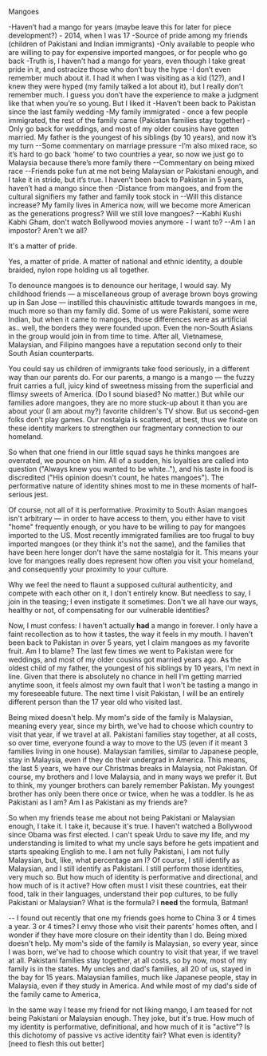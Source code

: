 Mangoes

-Haven’t had a mango for years (maybe leave this for later for piece development?) - 2014, when I was 17
-Source of pride among my friends (children of Pakistani and Indian immigrants)
-Only available to people who are willing to pay for expensive imported mangoes, or for people who go back
-Truth is, I haven’t had a mango for years, even though I take great pride in it, and ostracize those who don’t buy the hype
-I don’t even remember much about it. I had it when I was visiting as a kid (12?), and I knew they were hyped (my family talked a lot about it), but I really don’t remember much. I guess you don’t have the experience to make a judgment like that when you’re so young. But I liked it
-Haven’t been back to Pakistan since the last family wedding
-My family immigrated - once a few people immigrated, the rest of the family came (Pakistan families stay together)
-Only go back for weddings, and most of my older cousins have gotten married. My father is the youngest of his siblings (by 10 years), and now it’s my turn
--Some commentary on marriage pressure
-I’m also mixed race, so it’s hard to go back ‘home’ to two countries a year, so now we just go to Malaysia because there’s more family there
--Commentary on being mixed race
--Friends poke fun at me not being Malaysian or Pakistani enough, and I take it in stride, but it’s true. I haven’t been back to Pakistan in 5 years, haven’t had a mango since then
-Distance from mangoes, and from the cultural signifiers my father and family took stock in
--Will this distance increase? My family lives in America now, will we become more American as the generations progress? Will we still love mangoes?
--Kabhi Kushi Kabhi Gham, don't watch Bollywood movies anymore - I want to?
--Am I an impostor? Aren't we all?

It's a matter of pride.

Yes, a matter of pride. A matter of national and ethnic identity, a double braided, nylon rope holding us all together.

To denounce mangoes is to denounce our heritage, I would say. My childhood friends — a miscellaneous group of average brown boys growing up in San Jose — instilled this chauvinistic attitude towards mangoes in me, much more so than my family did. Some of us were Pakistani, some were Indian, but when it came to mangoes, those differences were as artificial as.. well, the borders they were founded upon. Even the non-South Asians in the group would join in from time to time. After all, Vietnamese, Malaysian, and Filipino mangoes have a reputation second only to their South Asian counterparts.

You could say us children of immigrants take food seriously, in a different way than our parents do. For our parents, a mango is a mango — the fuzzy fruit carries a full, juicy kind of sweetness missing from the superficial and flimsy sweets of America. (Do I sound biased? No matter.) But while our families adore mangoes, they are no more stuck-up about it than you are about your (I am about my?) favorite children's TV show. But us second-gen folks don't play games. Our nostalgia is scattered, at best, thus we fixate on these identity markers to strengthen our fragmentary connection to our homeland.

So when that one friend in our little squad says he thinks mangoes are overrated, we pounce on him. All of a sudden, his loyalties are called into question ("Always knew you wanted to be white.."), and his taste in food is discredited ("His opinion doesn't count, he hates mangoes"). The performative nature of identity shines most to me in these moments of half-serious jest.

Of course, not all of it is performative. Proximity to South Asian mangoes isn't arbitrary — in order to have access to them, you either have to visit "home" frequently enough, or you have to be willing to pay for mangoes imported to the US. Most recently immigrated families are too frugal to buy imported mangoes (or they think it's not the same), and the families that have been here longer don't have the same nostalgia for it. This means your love for mangoes really does represent how often you visit your homeland, and consequently your proximity to your culture.

Why we feel the need to flaunt a supposed cultural authenticity, and compete with each other on it, I don't entirely know. But needless to say, I join in the teasing; I even instigate it sometimes. Don't we all have our ways, healthy or not, of compensating for our vulnerable identities?

Now, I must confess: I haven't actually **had** a mango in forever. I only have a faint recollection as to how it tastes, the way it feels in my mouth. I haven't been back to Pakistan in over 5 years, yet I claim mangoes as my favorite fruit. Am I to blame? The last few times we went to Pakistan were for weddings, and most of my older cousins got married years ago. As the oldest child of my father, the youngest of his siblings by 10 years, I'm next in line. Given that there is absolutely no chance in hell I'm getting married anytime soon, it feels almost my own fault that I won't be tasting a mango in my foreseeable future. The next time I visit Pakistan, I will be an entirely different person than the 17 year old who visited last.

Being mixed doesn't help. My mom's side of the family is Malaysian, meaning every year, since my birth, we've had to choose which country to visit that year, if we travel at all. Pakistani families stay together, at all costs, so over time, everyone found a way to move to the US (even if it meant 3 families living in one house). Malaysian families, similar to Japanese people, stay in Malaysia, even if they do their undergrad in America. This means, the last 5 years, we have our Christmas breaks in Malaysia, not Pakistan. Of course, my brothers and I love Malaysia, and in many ways we prefer it. But to think, my younger brothers can barely remember Pakistan. My youngest brother has only been there once or twice, when he was a toddler. Is he as Pakistani as I am? Am I as Pakistani as my friends are?

So when my friends tease me about not being Pakistani or Malaysian enough, I take it. I take it, because it's true. I haven't watched a Bollywood since Obama was first elected. I can't speak Urdu to save my life, and my understanding is limited to what my uncle says before he gets impatient and starts speaking English to me. I am not fully Pakistani, I am not fully Malaysian, but, like, what percentage am I? Of course, I still identify as Malaysian, and I still identify as Pakistani. I still perform those identities, very much so. But how much of identity is performative and directional, and how much of is it active? How often must I visit these countries, eat their food, talk in their languages, understand their pop cultures, to be fully Pakistani or Malaysian? What is the formula? I **need** the formula, Batman!

--
I found out recently that one my friends goes home to China 3 or 4 times a year. 3 or 4 times? I envy those who visit their parents' homes often, and I wonder if they have more closure on their identity than I do. Being mixed doesn't help. My mom's side of the family is Malaysian, so every year, since I was born, we've had to choose which country to visit that year, if we travel at all. Pakistani families stay together, at all costs, so by now, most of my family is in the states. My uncles and dad's families, all 20 of us, stayed in the bay for 15 years. Malaysian families, much like Japanese people, stay in Malaysia, even if they study in America. And while most of my dad's side of the family came to America,

In the same way I tease my friend for not liking mango, I am teased for not being Pakistani or Malaysian enough. They joke, but it's true. How much of my identity is performative, definitional, and how much of it is "active"? Is this dichotomy of passive vs active identity fair? What even is identity? [need to flesh this out better]
